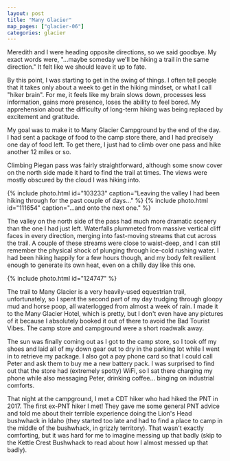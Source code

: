 ```yaml
---
layout: post
title: "Many Glacier"
map_pages: ["glacier-06"]
categories: glacier
---
```


Meredith and I were heading opposite directions, so we said goodbye. My exact
words were, "...maybe someday we'll be hiking a trail in the same direction." It
felt like we should leave it up to fate.

By this point, I was starting to get in the swing of things. I often tell people
that it takes only about a week to get in the hiking mindset, or what I call
"hiker brain". For me, it feels like my brain slows down, processes less
information, gains more presence, loses the ability to feel bored. My
apprehension about the difficulty of long-term hiking was being replaced by
excitement and gratitude.

My goal was to make it to Many Glacier Campground by the end of the day. I had
sent a package of food to the camp store there, and I had precisely one day of
food left. To get there, I just had to climb over one pass and hike another 12
miles or so.

Climbing Piegan pass was fairly straightforward, although some snow cover on the
north side made it hard to find the trail at times. The views were mostly
obscured by the cloud I was hiking into.

{% include photo.html id="103233" caption="Leaving the valley I had been hiking through for the past couple of days..." %}
{% include photo.html id="111654" caption="...and onto the next one." %}

The valley on the north side of the pass had much more dramatic scenery than the
one I had just left. Waterfalls plummeted from massive vertical cliff faces in
every direction, merging into fast-moving streams that cut across the trail.  A
couple of these streams were close to waist-deep, and I can still remember the
physical shock of plunging through ice-cold rushing water. I had been hiking
happily for a few hours though, and my body felt resilient enough to generate
its own heat, even on a chilly day like this one.

{% include photo.html id="124747" %}

The trail to Many Glacier is a very heavily-used equestrian trail,
unfortunately, so I spent the second part of my day trudging through gloopy mud
and horse poop, all waterlogged from almost a week of rain. I made it to the
Many Glacier Hotel, which is pretty, but I don't even have any pictures of it
because I absolutely booked it out of there to avoid the Bad Tourist Vibes. The
camp store and campground were a short roadwalk away.

The sun was finally coming out as I got to the camp store, so I took off my
shoes and laid all of my down gear out to dry in the parking lot while I went in
to retrieve my package. I also got a pay phone card so that I could call Peter
and ask them to buy me a new battery pack. I was surprised to find out that the
store had (extremely spotty) WiFi, so I sat there charging my phone while also
messaging Peter, drinking coffee...  binging on industrial comforts.

That night at the campground, I met a CDT hiker who had hiked the PNT in 2017.
The first ex-PNT hiker I met! They gave me some general PNT advice and told me
about their terrible experience doing the Lion's Head bushwhack in Idaho (they
started too late and had to find a place to camp in the middle of the bushwhack,
in grizzly territory). That wasn't exactly comforting, but it was hard for me to
imagine messing up that badly (skip to the Kettle Crest Bushwhack to read about
how I almost messed up that badly).
